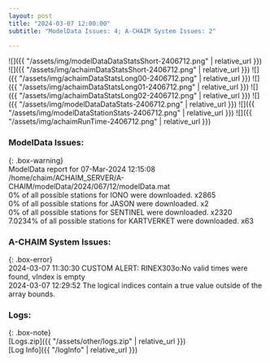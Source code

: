 ```yaml
---
layout: post
title: "2024-03-07 12:00:00"
subtitle: "ModelData Issues: 4; A-CHAIM System Issues: 2"

---
```


![]({{ "/assets/img/modelDataDataStatsShort-2406712.png" | relative_url }})
![]({{ "/assets/img/achaimDataStatsShort-2406712.png" | relative_url }})
![]({{ "/assets/img/achaimDataStatsLong00-2406712.png" | relative_url }})
![]({{ "/assets/img/achaimDataStatsLong01-2406712.png" | relative_url }})
![]({{ "/assets/img/achaimDataStatsLong02-2406712.png" | relative_url }})
![]({{ "/assets/img/modelDataDataStats-2406712.png" | relative_url }})
![]({{ "/assets/img/modelDataStationStats-2406712.png" | relative_url }})
![]({{ "/assets/img/achaimRunTime-2406712.png" | relative_url }})


### ModelData Issues:  
  
{: .box-warning}  
 ModelData report for 07-Mar-2024 12:15:08   
 /home/chaim/ACHAIM_SERVER/A-CHAIM/modelData/2024/067/12/modelData.mat   
 0% of all possible stations for IONO were downloaded. x2865   
 0% of all possible stations for JASON were downloaded. x2   
 0% of all possible stations for SENTINEL were downloaded. x2320   
 7.0234% of all possible stations for KARTVERKET were downloaded. x63   
  
### A-CHAIM System Issues:  
  
{: .box-error}  
2024-03-07 11:30:30 CUSTOM ALERT: RINEX303o:No valid times were found, vIndex is empty  
2024-03-07 12:29:52 The logical indices contain a true value outside of the array bounds.  

### Logs:  
  
{: .box-note}  
[Logs.zip]({{ "/assets/other/logs.zip" | relative_url }})  
[Log Info]({{ "/logInfo" | relative_url }})  

